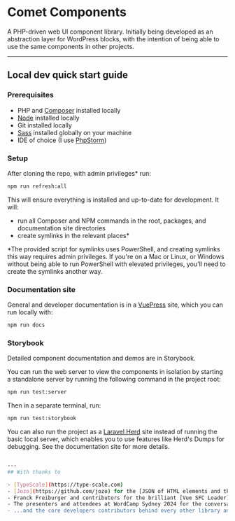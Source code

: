 # Comet Components

A PHP-driven web UI component library. Initially being developed as
an abstraction layer for WordPress blocks, with the intention of being able to use the same components in other
projects.

---
## Local dev quick start guide

### Prerequisites
- PHP and [Composer](https://getcomposer.org) installed locally
- [Node](https://nodejs.org) installed locally
- Git installed locally
- [Sass](https://sass-lang.com) installed globally on your machine
- IDE of choice (I use [PhpStorm](https://www.jetbrains.com/phpstorm/))

### Setup

After cloning the repo, with admin privileges* run:

```bash
npm run refresh:all
```

This will ensure everything is installed and up-to-date for development. It will:
- run all Composer and NPM commands in the root, packages, and documentation site directories
- create symlinks in the relevant places*

*The provided script for symlinks uses PowerShell, and creating symlinks this way requires admin privileges. If you're on a Mac or Linux, or Windows without being able to run PowerShell with elevated privileges, you'll need to create the symlinks another way.

### Documentation site

General and developer documentation is in a [VuePress](https://vuepress.vuejs.org) site, which you can run locally with:

```bash
npm run docs
```

### Storybook

Detailed component documentation and demos are in Storybook.

You can run the web server to view the components in isolation by starting a standalone server by running the following command in the project root:

```bash
npm run test:server
```

Then in a separate terminal, run:

```bash
npm run test:storybook
```

You can also run the project as a [Laravel Herd](https://herd.laravel.com) site instead of running the basic local server, which enables you to use features like Herd's Dumps for debugging. See the documentation site for more details.

```bash

---
## With thanks to

- [TypeScale](https://type-scale.com)
- [Jozo](https://github.com/jozo) for the [JSON of HTML elements and their attributes](https://github.com/jozo/all-html-elements-and-attributes/blob/master/html-elements.json) used for generating the `Tag` enum
- Franck Freiburger and contributors for the brilliant [Vue SFC Loader](https://github.com/FranckFreiburger/vue3-sfc-loader) that allows me to sprinkle Vue into my PHP (particularly WordPress) projects
- The presenters and attendees at WordCamp Sydney 2024 for the conversations around the earlier work I presented there that led to this project, and the ideas they presented that informed the approach I've taken here
- ...and the core developers contributors behind every other library and tool used in this project!
